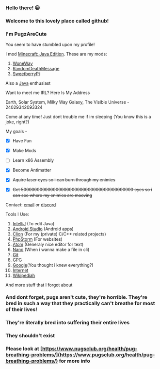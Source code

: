 
### Hello there! 😀

### Welcome to this lovely place called github!

### I'm PugzAreCute

You seem to have stumbled upon my profile!

I mod [Minecraft: Java Edition](https://www.minecraft.net/). These are my mods:

 1. [WoneWay](https://www.curseforge.com/minecraft/mc-mods/woneway)
 2. [RandomDeathMessage](https://www.curseforge.com/minecraft/mc-mods/randomdeathmessage)
 3. [SweetberryPi](https://www.curseforge.com/minecraft/mc-mods/sweetberrypi)

Also a [Java](https://java.com/) enthusiast

Want to meet me IRL? Here Is My Address

Earth, Solar System, Milky Way Galaxy, The Visible Universe - 24029342093324 

Come at any time! Just dont trouble me if im sleeping (You know this is a joke, right?)

My goals - 

 - [x] Have Fun
 - [x] Make Mods
 - [ ] Learn x86 Assembly
 - [x] Become Antimatter
 - [x] ~~Aquire laser eyes so i can burn through my enimies~~
 - [x] ~~Get 500000000000000000000000000000000000000000 eyes so i can see where my enimies are mooving~~


Contact: [email](https://pugzarecute.com/contact) or [discord](https://discord.gg/geNRqMu5XW)

Tools I Use:
 1. [IntelliJ](https://www.jetbrains.com/idea/) (To edit Java)
 3. [Android Studio](https://developer.android.com/studio) (Android apps)
 11. [Clion](https://www.jetbrains.com/clion/) (For my (private) C/C++ related projects)
 69. [PhpStorm](https://www.jetbrains.com/phpstorm/) (For websites)
 732. [Atom](https://atom.io/) (Generaly nice editor for text)
 908. [Nano](https://www.nano-editor.org/) (When i wanna make a file in cli)
 1029. [Git](https://git-scm.com/)
 91010. [GPG](https://gnupg.org/)
 1331. [Google](https://www.google.com/)(You thought i knew everything?)
 1012. [Internet](https://en.wikipedia.org/wiki/Internet)
 1024. [Wikipediah](https://en.wikipedia.org)
 
 And more stuff that I forgot about

### And dont forget, pugs aren't cute, they're horrible. They're bred in such a way that they practically can't breathe for most of their lives!

### They're literally bred into suffering their entire lives

### They shouldn't exist

### Please look at [https://www.pugsclub.org/health/pug-breathing-problems/](https://www.pugsclub.org/health/pug-breathing-problems/) for more info
